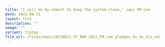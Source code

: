 ```yaml
---
title: ‘I will do my utmost to keep the system clean,’ says PM Lee
date: 2023-08-21
layout: file
description: ""
image: ""
variant: tiptap
file_url: /files/news/20230821_ST_NDR_2023_PM_Lee_pledges_to_do_his_utmost_to_keep_the_system_clean.pdf
---
```

